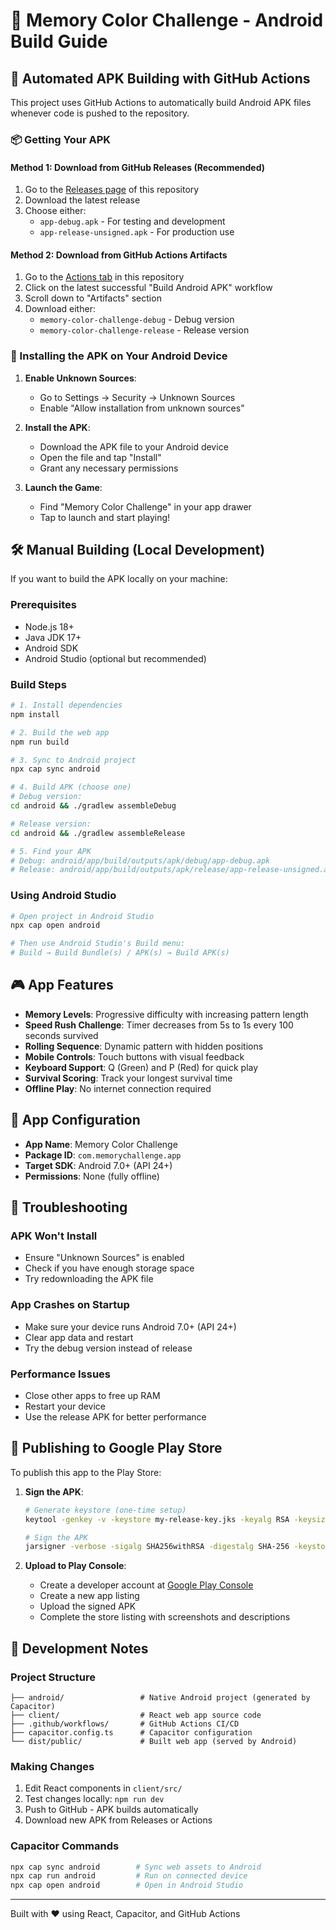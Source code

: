 # 📱 Memory Color Challenge - Android Build Guide

## 🚀 Automated APK Building with GitHub Actions

This project uses GitHub Actions to automatically build Android APK files whenever code is pushed to the repository.

### 📦 Getting Your APK

#### Method 1: Download from GitHub Releases (Recommended)
1. Go to the [Releases page](../../releases) of this repository
2. Download the latest release
3. Choose either:
   - `app-debug.apk` - For testing and development
   - `app-release-unsigned.apk` - For production use

#### Method 2: Download from GitHub Actions Artifacts
1. Go to the [Actions tab](../../actions) in this repository
2. Click on the latest successful "Build Android APK" workflow
3. Scroll down to "Artifacts" section
4. Download either:
   - `memory-color-challenge-debug` - Debug version
   - `memory-color-challenge-release` - Release version

### 📲 Installing the APK on Your Android Device

1. **Enable Unknown Sources**:
   - Go to Settings → Security → Unknown Sources
   - Enable "Allow installation from unknown sources"

2. **Install the APK**:
   - Download the APK file to your Android device
   - Open the file and tap "Install"
   - Grant any necessary permissions

3. **Launch the Game**:
   - Find "Memory Color Challenge" in your app drawer
   - Tap to launch and start playing!

## 🛠️ Manual Building (Local Development)

If you want to build the APK locally on your machine:

### Prerequisites
- Node.js 18+ 
- Java JDK 17+
- Android SDK
- Android Studio (optional but recommended)

### Build Steps
```bash
# 1. Install dependencies
npm install

# 2. Build the web app
npm run build

# 3. Sync to Android project
npx cap sync android

# 4. Build APK (choose one)
# Debug version:
cd android && ./gradlew assembleDebug

# Release version:
cd android && ./gradlew assembleRelease

# 5. Find your APK
# Debug: android/app/build/outputs/apk/debug/app-debug.apk
# Release: android/app/build/outputs/apk/release/app-release-unsigned.apk
```

### Using Android Studio
```bash
# Open project in Android Studio
npx cap open android

# Then use Android Studio's Build menu:
# Build → Build Bundle(s) / APK(s) → Build APK(s)
```

## 🎮 App Features

- **Memory Levels**: Progressive difficulty with increasing pattern length
- **Speed Rush Challenge**: Timer decreases from 5s to 1s every 100 seconds survived
- **Rolling Sequence**: Dynamic pattern with hidden positions
- **Mobile Controls**: Touch buttons with visual feedback
- **Keyboard Support**: Q (Green) and P (Red) for quick play
- **Survival Scoring**: Track your longest survival time
- **Offline Play**: No internet connection required

## 🔧 App Configuration

- **App Name**: Memory Color Challenge
- **Package ID**: `com.memorychallenge.app`
- **Target SDK**: Android 7.0+ (API 24+)
- **Permissions**: None (fully offline)

## 🐛 Troubleshooting

### APK Won't Install
- Ensure "Unknown Sources" is enabled
- Check if you have enough storage space
- Try redownloading the APK file

### App Crashes on Startup
- Make sure your device runs Android 7.0+ (API 24+)
- Clear app data and restart
- Try the debug version instead of release

### Performance Issues
- Close other apps to free up RAM
- Restart your device
- Use the release APK for better performance

## 🚀 Publishing to Google Play Store

To publish this app to the Play Store:

1. **Sign the APK**:
   ```bash
   # Generate keystore (one-time setup)
   keytool -genkey -v -keystore my-release-key.jks -keyalg RSA -keysize 2048 -validity 10000 -alias my-key-alias
   
   # Sign the APK
   jarsigner -verbose -sigalg SHA256withRSA -digestalg SHA-256 -keystore my-release-key.jks app-release-unsigned.apk my-key-alias
   ```

2. **Upload to Play Console**:
   - Create a developer account at [Google Play Console](https://play.google.com/console)
   - Create a new app listing
   - Upload the signed APK
   - Complete the store listing with screenshots and descriptions

## 📝 Development Notes

### Project Structure
```
├── android/                 # Native Android project (generated by Capacitor)
├── client/                  # React web app source code
├── .github/workflows/       # GitHub Actions CI/CD
├── capacitor.config.ts      # Capacitor configuration
└── dist/public/             # Built web app (served by Android)
```

### Making Changes
1. Edit React components in `client/src/`
2. Test changes locally: `npm run dev`
3. Push to GitHub - APK builds automatically
4. Download new APK from Releases or Actions

### Capacitor Commands
```bash
npx cap sync android        # Sync web assets to Android
npx cap run android         # Run on connected device
npx cap open android        # Open in Android Studio
```

---

Built with ❤️ using React, Capacitor, and GitHub Actions